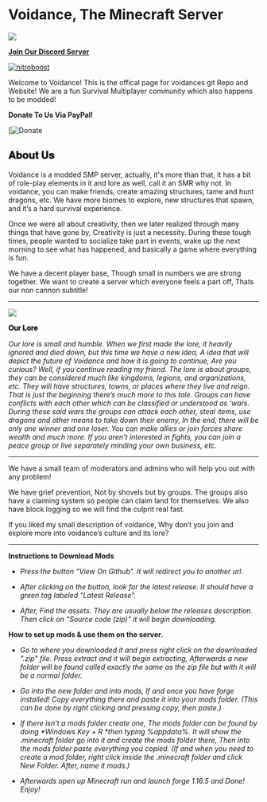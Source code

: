 # Voidance, The Minecraft Server

![](https://media.discordapp.net/attachments/820011435123933224/839387913132572672/github.png)

[**Join Our Discord Server**](https://discord.gg/jnAYAPQshA/)

[![nitroboost](https://emoji.gg/assets/emoji/7693_nitroboost.png)](https://emoji.gg/emoji/7693_nitroboost)

Welcome to Voidance! This is the offical page for voidances git Repo and Website!
We are a fun Survival Multiplayer community which also happens to be modded!

**Donate To Us Via PayPal!**

[![Donate](https://discord.gg/jnAYAPQshA)


**𝐀𝐛𝐨𝐮𝐭 𝐔𝐬**
------------------------------------------------------------------------------------------------------
Voidance is a modded SMP server, actually, it's more than that, it has a bit of role-play elements in it and lore as well, call it an SMR why not. In voidance, you can make friends, create amazing structures, tame and hunt dragons, etc. We have more biomes to explore, new structures that spawn, and it’s a hard survival experience.

Once we were all about creativity, then we later realized through many things that have gone by, Creativity is just a necessity. During these tough times, people wanted to socialize take part in events, wake up the next morning to see what has happened, and basically a game where everything is fun.

We have a decent player base, Though small in numbers we are strong together. We want to create a server which everyone feels a part off, Thats our non cannon subtitle!

------------------------------------------------------------------------------------------------------

![](https://media.discordapp.net/attachments/714577551061811331/839265730254995486/WelcomePage.png?width=1668&height=938)

**𝐎𝐮𝐫 𝐋𝐨𝐫𝐞**


_Our lore is small and humble. When we first made the lore, it heavily ignored and died down, but this time we have a new idea, A idea that will depict the future of Voidance and how it is going to continue, Are you curious? Well, if you continue reading my friend. The lore is about groups, they can be considered much like kingdoms, legions, and organizations, etc. They will have structures, towns, or places where they live and reign. That is just the beginning there’s much more to this tale. Groups can have conflicts with each other which can be classified or understood as ‘wars. During these said wars the groups can attack each other, steal items, use dragons and other means to take down their enemy, In the end, there will be only one winner and one loser. You can make allies or join forces share wealth and much more. If you aren’t interested in fights, you can join a peace group or live separately minding your own business, etc._

------------------------------------------------------------------------------------------------------


We have a small team of moderators and admins who will help you out with any problem!

We have grief prevention, Not by shovels but by groups. The groups also have a claiming system so people can claim land for themselves. We also have block logging so we will find the culprit real fast.

If you liked my small description of voidance, Why don’t you join and explore more into voidance’s culture and its lore?

-----------------------------------------

**Instructions to Download Mods**

- _Press the button "View On Github". It will redirect you to another url._

- _After clicking on the button, look for the latest release. It should have a green tag labeled "Latest Release"._

- _After, Find the assets. They are usually below the releases description. Then click on "Source code (zip)" it will begin downloading._


**How to set up mods & use them on the server.**

- _Go to where you downloaded it and press right click on the downloaded ".zip" file. Press extract and it will begin extracting, Afterwards a new folder will be found called exactly the same as the zip file but with it will be a normal folder._

- _Go into the new folder and into mods, If and once you have forge installed! Copy everything there and paste it into your mods folder. (This can be done by right clicking and pressing copy, then paste.)_

- _If there isn't a mods folder create one, The mods folder can be found by doing *Windows Key + R *then typing %appdata%. It will show the .minecraft folder go into it and create the mods folder there, Then into the mods folder paste everything you copied. (If and when you need to create a mod folder, right click inside the .minecraft folder and click New Folder. After, name it mods.)_

- _Afterwards open up Minecraft run and launch forge 1.16.5 and Done! Enjoy!_

